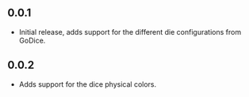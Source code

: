 ## 0.0.1

* Initial release, adds support for the different die configurations from GoDice.

## 0.0.2

* Adds support for the dice physical colors.